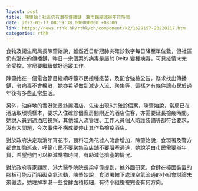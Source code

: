 ```yaml
---
layout: post
title: 陳肇始：社區仍有潛在傳播鏈　冀市民縮減辦年貨時間
date: 2022-01-17 08:59:38.000000000 +08:00
link: https://news.rthk.hk/rthk/ch/component/k2/1629157-20220117.htm
categories: rthk
---
```


食物及衞生局局長陳肇始說，雖然近日新冠肺炎確診數字每日降至單位數，但社區仍有潛在的傳播鏈，昨日一宗個案的病毒是屬於 Delta 變種病毒，可見疫情未完全受控，當局要繼續做好追蹤工作。

陳肇始在一個電台節目繼續呼籲市民接種疫苗，及配合強檢公告，務求找出傳播鏈，令病毒不會擴散，她亦希望做到減少人流、聚集等，這樣才有條件讓市民於過年後有多些正常生活。

另外，油麻地的香港海景絲麗酒店，先後出現6宗確診個案，陳肇始說，當局已在酒店取環境樣本，要求入住確診個案房間附近的酒店住客，亦需要延長檢疫時間。她說人員到過酒店視察，其他如人流管理、工作人員個人防護裝備等都符合要求，沒有大問題，今次事件不構成要停止其作為檢疫酒店。

對於政府決定取消年宵花市，預料旺角花墟人流會增加，陳肇始說，食環署及警方都會加強巡查，呼籲市民不要聚集及店舖不要阻塞通道，她說明白市民需要辦年貨，希望他們可以縮減購物時間，有助減低擠塞的情況。

對於政府專家顧問、港大醫學院院長梁卓偉提到，據外國研究，食肆在檯面裝置的膠板可能反而阻礙空氣流動，陳肇始說，食環署轄下處理空氣流通的小組會討論未來做法，她理解本港一些食肆面積較細，有待小組檢視完後有何方向。
